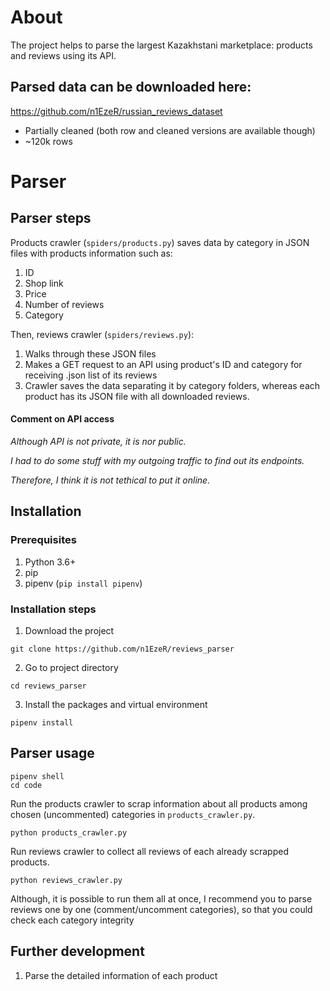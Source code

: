 # About
The project helps to parse the largest Kazakhstani marketplace: products and reviews using its API.

## Parsed data can be downloaded here:
https://github.com/n1EzeR/russian_reviews_dataset
- Partially cleaned (both row and cleaned versions are available though)
- ~120k rows

# Parser
## Parser steps
Products crawler (`spiders/products.py`) saves data by category in JSON files with products information such as:
1. ID
2. Shop link
3. Price
4. Number of reviews
5. Category

Then, reviews crawler (`spiders/reviews.py`):
1. Walks through these JSON files
2. Makes a GET request to an API using product's ID and category for receiving .json list of its reviews
3. Crawler saves the data separating it by category folders, whereas each product has its JSON file with all downloaded reviews.

#### Comment on API access
<i>
  Although API is not private, it is nor public. 
  
  I had to do some stuff with my outgoing traffic to find out its endpoints. 
  
  Therefore, I think it is not tethical to put it online.
</i>

## Installation
### Prerequisites
1. Python 3.6+
2. pip
3. pipenv (`pip install pipenv`)

### Installation steps
1. Download the project
```
git clone https://github.com/n1EzeR/reviews_parser
```
2. Go to project directory
```
cd reviews_parser
```
3. Install the packages and virtual environment
```
pipenv install
```

## Parser usage
```
pipenv shell
cd code
```
Run the products crawler to scrap information about all products among chosen (uncommented) categories in `products_crawler.py`.

```
python products_crawler.py
```


Run reviews crawler to collect all reviews of each already scrapped products. 

```
python reviews_crawler.py
```

Although, it is possible to run them all at once, I recommend you to parse reviews one by one (comment/uncomment categories), so that you could check each category integrity

## Further development
1. Parse the detailed information of each product
